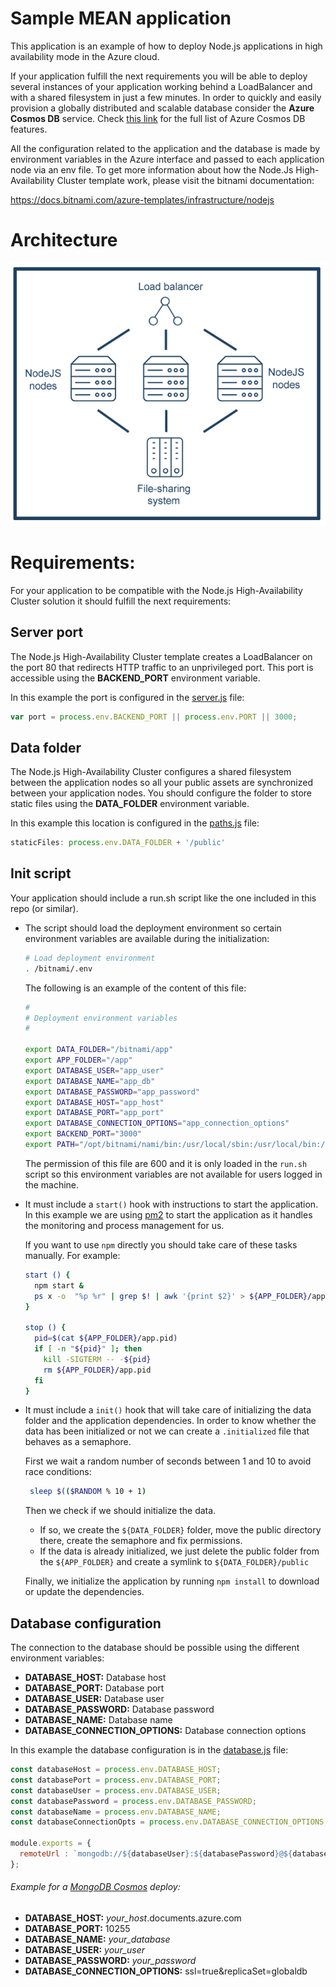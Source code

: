 # Sample MEAN application

This application is an example of how to deploy Node.js applications in high availability mode in the Azure cloud.

If your application fulfill the next requirements you will be able to deploy several instances of your application working behind a LoadBalancer and with a shared filesystem in just a few minutes. In order to quickly and easily provision a globally distributed and scalable database consider the **Azure Cosmos DB** service. Check [this link](https://docs.microsoft.com/en-us/azure/cosmos-db/introduction) for the full list of Azure Cosmos DB features.

All the configuration related to the application and the database is made by environment variables in the Azure interface and passed to each application node via an env file. To get more information about how the Node.Js High-Availability Cluster template work, please visit the bitnami documentation:

https://docs.bitnami.com/azure-templates/infrastructure/nodejs

# Architecture

![architecture](images/nodejs-cluster.png)

# Requirements:

For your application to be compatible with the Node.js High-Availability Cluster solution it should fulfill the next requirements:

## Server port

The Node.js High-Availability Cluster template creates a LoadBalancer on the port 80 that redirects HTTP traffic to an unprivileged port. This port is accessible using the **BACKEND_PORT** environment variable.

In this example the port is configured in the [server.js](https://github.com/bitnami/sample-mean/blob/master/server.js) file:

```javascript
var port = process.env.BACKEND_PORT || process.env.PORT || 3000; 				// set the port
```

## Data folder

The Node.js High-Availability Cluster configures a shared filesystem between the application nodes so all your public assets are synchronized between your application nodes.
You should configure the folder to store static files using the **DATA_FOLDER** environment variable.

In this example this location is configured in the [paths.js](https://github.com/bitnami/sample-mean/blob/master/config/paths.js) file:

```javascript
staticFiles: process.env.DATA_FOLDER + '/public'
```

## Init script

Your application should include a run.sh script like the one included in this repo (or similar).

* The script should load the deployment environment so certain environment variables are available during the initialization:

    ```bash
    # Load deployment environment
    . /bitnami/.env
    ```

    The following is an example of the content of this file:

    ```bash
    #
    # Deployment environment variables
    #

    export DATA_FOLDER="/bitnami/app"
    export APP_FOLDER="/app"
    export DATABASE_USER="app_user"
    export DATABASE_NAME="app_db"
    export DATABASE_PASSWORD="app_password"
    export DATABASE_HOST="app_host"
    export DATABASE_PORT="app_port"
    export DATABASE_CONNECTION_OPTIONS="app_connection_options"
    export BACKEND_PORT="3000"
    export PATH="/opt/bitnami/nami/bin:/usr/local/sbin:/usr/local/bin:/usr/sbin:/usr/bin:/sbin:/bin:/opt/bitnami/node/bin:/opt/bitnami/python/bin:/opt/bitnami/nami/bin"
    ```

    The permission of this file are 600 and it is only loaded in the `run.sh` script so this environment variables are not available for users logged in the machine.


* It must include a `start()` hook with instructions to start the application. In this example we are using [pm2](http://pm2.keymetrics.io/) to start the application as it handles the monitoring and process management for us.

  If you want to use `npm` directly you should take care of these tasks manually. For example:

  ```bash
  start () {
    npm start &
    ps x -o  "%p %r" | grep $! | awk '{print $2}' > ${APP_FOLDER}/app.pid
  }

  stop () {
    pid=$(cat ${APP_FOLDER}/app.pid)
    if [ -n "${pid}" ]; then
      kill -SIGTERM -- -${pid}
      rm ${APP_FOLDER}/app.pid
    fi
  }
  ```

* It must include a `init()` hook that will take care of initializing the data folder and the application dependencies. In order to know whether the data has been initialized or not we can create a `.initialized` file that behaves as a semaphore.

  First we wait a random number of seconds between 1 and 10 to avoid race conditions:

  ```bash
   sleep $(($RANDOM % 10 + 1)
  ```

  Then we check if we should initialize the data.
  - If so, we create the `${DATA_FOLDER}` folder, move the public directory there, create the semaphore and fix permissions.
  - If the data is already initialized, we just delete the public folder from the `${APP_FOLDER}` and create a symlink to `${DATA_FOLDER}/public`

  Finally, we initialize the application by running `npm install` to download or update the dependencies.

## Database configuration

The connection to the database should be possible using the different environment variables:

- **DATABASE_HOST:** Database host
- **DATABASE_PORT:** Database port
- **DATABASE_USER:** Database user
- **DATABASE_PASSWORD:** Database password
- **DATABASE_NAME:** Database name
- **DATABASE_CONNECTION_OPTIONS:** Database connection options

In this example the database configuration is in the [database.js](https://github.com/bitnami/sample-mean/blob/master/config/database.js) file:

```javascript
const databaseHost = process.env.DATABASE_HOST;
const databasePort = process.env.DATABASE_PORT;
const databaseUser = process.env.DATABASE_USER;
const databasePassword = process.env.DATABASE_PASSWORD;
const databaseName = process.env.DATABASE_NAME;
const databaseConnectionOpts = process.env.DATABASE_CONNECTION_OPTIONS;

module.exports = {
  remoteUrl : `mongodb://${databaseUser}:${databasePassword}@${databaseHost}:${databasePort}/${databaseName}?${databaseConnectionOpts}`,
};
```

###### Example for a [MongoDB Cosmos](https://docs.microsoft.com/en-us/azure/cosmos-db/mongodb-introduction) deploy:

- **DATABASE_HOST:** _your_host_.documents.azure.com
- **DATABASE_PORT:** 10255
- **DATABASE_NAME:** _your_database_
- **DATABASE_USER:** _your_user_
- **DATABASE_PASSWORD:** _your_password_
- **DATABASE_CONNECTION_OPTIONS:** ssl=true&replicaSet=globaldb
